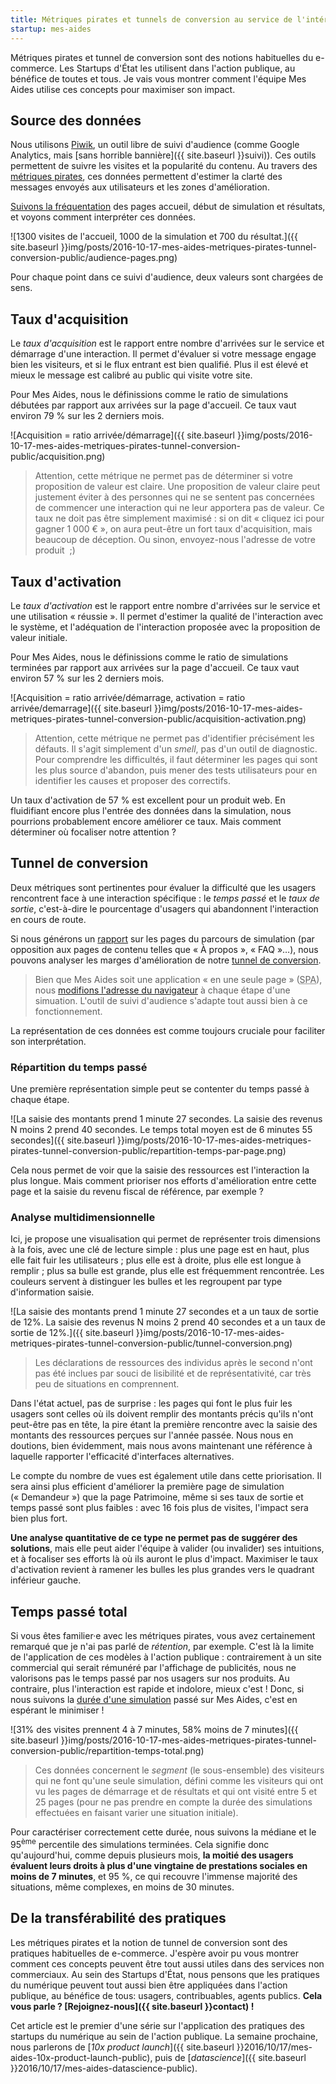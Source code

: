 ```yaml
---
title: Métriques pirates et tunnels de conversion au service de l'intérêt général
startup: mes-aides
---
```


Métriques pirates et tunnel de conversion sont des notions habituelles du e-commerce. Les Startups d'État les utilisent dans l'action publique, au bénéfice de toutes et tous. Je vais vous montrer comment l'équipe Mes Aides utilise ces concepts pour maximiser son impact.


## Source des données

Nous utilisons [Piwik](https://piwik.org), un outil libre de suivi d'audience (comme Google Analytics, mais [sans horrible bannière]({{ site.baseurl }}suivi)). Ces outils permettent de suivre les visites et la popularité du contenu. Au travers des [métriques pirates](http://www.expectedbehavior.com/experiments/pirate_metrics/), ces données permettent d'estimer la clarté des messages envoyés aux utilisateurs et les zones d'amélioration.

[Suivons la fréquentation](https://stats.data.gouv.fr/index.php?module=CoreHome&action=index&idSite=9&period=day&date=yesterday#?module=Actions&action=menuGetPageUrls&idSite=9&period=day&date=yesterday&popover=RowAction$3ARowEvolution$3AActions.getPageUrls$3A$257B$2522action$2522$253A$2522getMultiRowEvolutionPopover$2522$252C$2522column$2522$253A$2522nb_visits$2522$257D$3Afoyer$20$3E$20$40$252Fdemandeur$2C$40$252Findex$2Cfoyer$20$3E$20$40$252Fresultat) des pages accueil, début de simulation et résultats, et voyons comment interpréter ces données.

![1300 visites de l'accueil, 1000 de la simulation et 700 du résultat.]({{ site.baseurl }}img/posts/2016-10-17-mes-aides-metriques-pirates-tunnel-conversion-public/audience-pages.png)

Pour chaque point dans ce suivi d'audience, deux valeurs sont chargées de sens.


## Taux d'acquisition

Le _taux d'acquisition_ est le rapport entre nombre d'arrivées sur le service et démarrage d'une interaction. Il permet d'évaluer si votre message engage bien les visiteurs, et si le flux entrant est bien qualifié. Plus il est élevé et mieux le message est calibré au public qui visite votre site.

Pour Mes Aides, nous le définissions comme le ratio de simulations débutées par rapport aux arrivées sur la page d'accueil. Ce taux vaut environ 79 % sur les 2 derniers mois.

![Acquisition = ratio arrivée/démarrage]({{ site.baseurl }}img/posts/2016-10-17-mes-aides-metriques-pirates-tunnel-conversion-public/acquisition.png)

> Attention, cette métrique ne permet pas de déterminer si votre proposition de valeur est claire. Une proposition de valeur claire peut justement éviter à des personnes qui ne se sentent pas concernées de commencer une interaction qui ne leur apportera pas de valeur. Ce taux ne doit pas être simplement maximisé : si on dit « cliquez ici pour gagner 1 000 € », on aura peut-être un fort taux d'acquisition, mais beaucoup de déception. Ou sinon, envoyez-nous l'adresse de votre produit  ;)


## Taux d'activation

Le _taux d'activation_ est le rapport entre nombre d'arrivées sur le service et une utilisation « réussie ». Il permet d'estimer la qualité de l'interaction avec le système, et l'adéquation de l'interaction proposée avec la proposition de valeur initiale.

Pour Mes Aides, nous le définissions comme le ratio de simulations terminées par rapport aux arrivées sur la page d'accueil. Ce taux vaut environ 57 % sur les 2 derniers mois.

![Acquisition = ratio arrivée/démarrage, activation = ratio arrivée/demarrage]({{ site.baseurl }}img/posts/2016-10-17-mes-aides-metriques-pirates-tunnel-conversion-public/acquisition-activation.png)

> Attention, cette métrique ne permet pas d'identifier précisément les défauts. Il s'agit simplement d'un _smell_, pas d'un outil de diagnostic. Pour comprendre les difficultés, il faut déterminer les pages qui sont les plus source d'abandon, puis mener des tests utilisateurs pour en identifier les causes et proposer des correctifs.

Un taux d'activation de 57 % est excellent pour un produit web. En fluidifiant encore plus l'entrée des données dans la simulation, nous pourrions probablement encore améliorer ce taux. Mais comment déterminer où focaliser notre attention ?


## Tunnel de conversion

Deux métriques sont pertinentes pour évaluer la difficulté que les usagers rencontrent face à une interaction spécifique : le _temps passé_ et le _taux de sortie_, c'est-à-dire le pourcentage d'usagers qui abandonnent l'interaction en cours de route.

Si nous générons un [rapport](https://stats.data.gouv.fr/index.php?module=CoreHome&action=index&idSite=9&period=day&date=yesterday#?module=Actions&action=menuGetPageUrls&idSite=9&period=day&date=yesterday) sur les pages du parcours de simulation (par opposition aux pages de contenu telles que « À propos », « FAQ »…), nous pouvons analyser les marges d'amélioration de notre [tunnel de conversion](https://en.wikipedia.org/wiki/Conversion_funnel).

> Bien que Mes Aides soit une application « en une seule page » (<abbr title="Single page application">SPA</abbr>), nous [modifions l'adresse du navigateur](https://developer.mozilla.org/fr/docs/Web/Guide/DOM/Manipuler_historique_du_navigateur) à chaque étape d'une simuation. L'outil de suivi d'audience s'adapte tout aussi bien à ce fonctionnement.

La représentation de ces données est comme toujours cruciale pour faciliter son interprétation.

### Répartition du temps passé

Une première représentation simple peut se contenter du temps passé à chaque étape.

![La saisie des montants prend 1 minute 27 secondes. La saisie des revenus N moins 2 prend 40 secondes. Le temps total moyen est de 6 minutes 55 secondes]({{ site.baseurl }}img/posts/2016-10-17-mes-aides-metriques-pirates-tunnel-conversion-public/repartition-temps-par-page.png)

Cela nous permet de voir que la saisie des ressources est l'interaction la plus longue. Mais comment prioriser nos efforts d'amélioration entre cette page et la saisie du revenu fiscal de référence, par exemple ?

### Analyse multidimensionnelle

Ici, je propose une visualisation qui permet de représenter trois dimensions à la fois, avec une clé de lecture simple : plus une page est en haut, plus elle fait fuir les utilisateurs ; plus elle est à droite, plus elle est longue à remplir ; plus sa bulle est grande, plus elle est fréquemment rencontrée. Les couleurs servent à distinguer les bulles et les regroupent par type d'information saisie.

![La saisie des montants prend 1 minute 27 secondes et a un taux de sortie de 12%. La saisie des revenus N moins 2 prend 40 secondes et a un taux de sortie de 12%.]({{ site.baseurl }}img/posts/2016-10-17-mes-aides-metriques-pirates-tunnel-conversion-public/tunnel-conversion.png)

> Les déclarations de ressources des individus après le second n'ont pas été inclues par souci de lisibilité et de représentativité, car très peu de situations en comprennent.

Dans l'état actuel, pas de surprise : les pages qui font le plus fuir les usagers sont celles où ils doivent remplir des montants précis qu'ils n'ont peut-être pas en tête, la pire étant la première rencontre avec la saisie des montants des ressources perçues sur l'année passée. Nous nous en doutions, bien évidemment, mais nous avons maintenant une référence à laquelle rapporter l'efficacité d'interfaces alternatives.

Le compte du nombre de vues est également utile dans cette priorisation. Il sera ainsi plus efficient d'améliorer la première page de simulation (« Demandeur ») que la page Patrimoine, même si ses taux de sortie et temps passé sont plus faibles : avec 16 fois plus de visites, l'impact sera bien plus fort.

**Une analyse quantitative de ce type ne permet pas de suggérer des solutions**, mais elle peut aider l'équipe à valider (ou invalider) ses intuitions, et à focaliser ses efforts là où ils auront le plus d'impact. Maximiser le taux d'activation revient à ramener les bulles les plus grandes vers le quadrant inférieur gauche.


## Temps passé total

Si vous êtes familier·e avec les métriques pirates, vous avez certainement remarqué que je n'ai pas parlé de _rétention_, par exemple. C'est là la limite de l'application de ces modèles à l'action publique : contrairement à un site commercial qui serait rémunéré par l'affichage de publicités, nous ne valorisons pas le temps passé par nos usagers sur nos produits. Au contraire, plus l'interaction est rapide et indolore, mieux c'est ! Donc, si nous suivons la [durée d'une simulation](https://stats.data.gouv.fr/index.php?module=CoreHome&action=index&idSite=9&period=day&date=yesterday&segment=visitConvertedGoalId%3D%3D1%3Bactions%3E%3D5%3Bactions%3C%3D25#?module=VisitFrequency&action=index&idSite=9&period=day&date=yesterday&segment=visitConvertedGoalId%3D%3D1%3Bactions%3E%3D5%3Bactions%3C%3D25) passé sur Mes Aides, c'est en espérant le minimiser !

![31% des visites prennent 4 à 7 minutes, 58% moins de 7 minutes]({{ site.baseurl }}img/posts/2016-10-17-mes-aides-metriques-pirates-tunnel-conversion-public/repartition-temps-total.png)

> Ces données concernent le _segment_ (le sous-ensemble) des visiteurs qui ne font qu'une seule simulation, défini comme les visiteurs qui ont vu les pages de démarrage et de résultats et qui ont visité entre 5 et 25 pages (pour ne pas prendre en compte la durée des simulations effectuées en faisant varier une situation initiale).

Pour caractériser correctement cette durée, nous suivons la médiane et le 95<sup>ème</sup> percentile des simulations terminées. Cela signifie donc qu'aujourd'hui, comme depuis plusieurs mois, **la moitié des usagers évaluent leurs droits à plus d'une vingtaine de prestations sociales en moins de 7 minutes**, et 95 %, ce qui recouvre l'immense majorité des situations, même complexes, en moins de 30 minutes.


## De la transférabilité des pratiques

Les métriques pirates et la notion de tunnel de conversion sont des pratiques habituelles de e-commerce. J'espère avoir pu vous montrer comment ces concepts peuvent être tout aussi utiles dans des services non commerciaux. Au sein des Startups d'État, nous pensons que les pratiques du numérique peuvent tout aussi bien être appliquées dans l'action publique, au bénéfice de tous: usagers, contribuables, agents publics. **Cela vous parle ? [Rejoignez-nous]({{ site.baseurl }}contact) !**

Cet article est le premier d'une série sur l'application des pratiques des startups du numérique au sein de l'action publique. La semaine prochaine, nous parlerons de [_10x product launch_]({{ site.baseurl }}2016/10/17/mes-aides-10x-product-launch-public), puis de [_datascience_]({{ site.baseurl }}2016/10/17/mes-aides-datascience-public).
